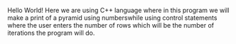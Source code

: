 Hello World! Here we are using C++ language where in this program we will make a print of a pyramid using numberswhile using control statements where the user enters the number of rows which will be the number of iterations the program will do.
